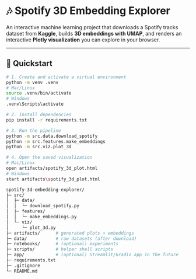 # 🎶 Spotify 3D Embedding Explorer  

An interactive machine learning project that downloads a Spotify tracks dataset from **Kaggle**, builds **3D embeddings with UMAP**, and renders an interactive **Plotly visualization** you can explore in your browser.  

---

## 🚀 Quickstart

```bash
# 1. Create and activate a virtual environment
python -m venv .venv
# Mac/Linux
source .venv/bin/activate
# Windows
.venv\Scripts\activate

# 2. Install dependencies
pip install -r requirements.txt

# 3. Run the pipeline
python -m src.data.download_spotify
python -m src.features.make_embeddings
python -m src.viz.plot_3d

# 4. Open the saved visualization
# Mac/Linux
open artifacts/spotify_3d_plot.html
# Windows
start artifacts\spotify_3d_plot.html

spotify-3d-embedding-explorer/
├─ src/
│  ├─ data/
│  │  └─ download_spotify.py
│  ├─ features/
│  │  └─ make_embeddings.py
│  └─ viz/
│     └─ plot_3d.py
├─ artifacts/      # generated plots + embeddings
├─ data/           # raw datasets (after download)
├─ notebooks/      # (optional) experiments
├─ scripts/        # helper shell scripts
├─ app/            # (optional) Streamlit/Gradio app in the future
├─ requirements.txt
├─ .gitignore
└─ README.md
